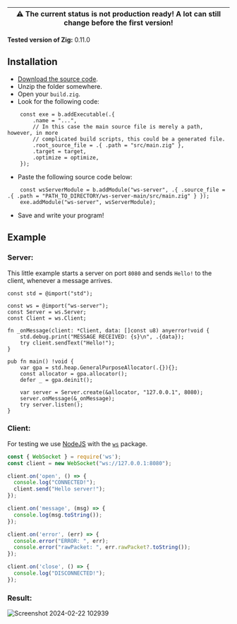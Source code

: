 | :warning: The current status is not production ready! A lot can still change before the first version! |
| --- |

**Tested version of Zig:** 0.11.0

## Installation
- [Download the source code](https://github.com/ws-zig/ws-server/archive/refs/heads/main.zip).
- Unzip the folder somewhere.
- Open your `build.zig`.
- Look for the following code:
```zig
    const exe = b.addExecutable(.{
        .name = "...",
        // In this case the main source file is merely a path, however, in more
        // complicated build scripts, this could be a generated file.
        .root_source_file = .{ .path = "src/main.zig" },
        .target = target,
        .optimize = optimize,
    });
```
- Paste the following source code below:
```zig
    const wsServerModule = b.addModule("ws-server", .{ .source_file = .{ .path = "PATH_TO_DIRECTORY/ws-server-main/src/main.zig" } });
    exe.addModule("ws-server", wsServerModule);
```
- Save and write your program!

## Example
### Server:
This little example starts a server on port `8080` and sends `Hello!` to the client, whenever a message arrives.
```zig
const std = @import("std");

const ws = @import("ws-server");
const Server = ws.Server;
const Client = ws.Client;

fn _onMessage(client: *Client, data: []const u8) anyerror!void {
    std.debug.print("MESSAGE RECEIVED: {s}\n", .{data});
    try client.sendText("Hello!");
}

pub fn main() !void {
    var gpa = std.heap.GeneralPurposeAllocator(.{}){};
    const allocator = gpa.allocator();
    defer _ = gpa.deinit();

    var server = Server.create(&allocator, "127.0.0.1", 8080);
    server.onMessage(&_onMessage);
    try server.listen();
}
```

### Client:
For testing we use [NodeJS](https://nodejs.org/) with the [`ws`](https://www.npmjs.com/package/ws) package.
```js
const { WebSocket } = require('ws');
const client = new WebSocket("ws://127.0.0.1:8080");

client.on('open', () => {
  console.log("CONNECTED!");
  client.send("Hello server!");
});

client.on('message', (msg) => {
  console.log(msg.toString());
});

client.on('error', (err) => {
  console.error("ERROR: ", err);
  console.error("rawPacket: ", err.rawPacket?.toString());
});

client.on('close', () => {
  console.log("DISCONNECTED!");
});
```

### Result:

![Screenshot 2024-02-22 102939](https://github.com/ws-zig/ws-server/assets/154023155/55639635-574b-4a82-a020-7809f2eae31f)
